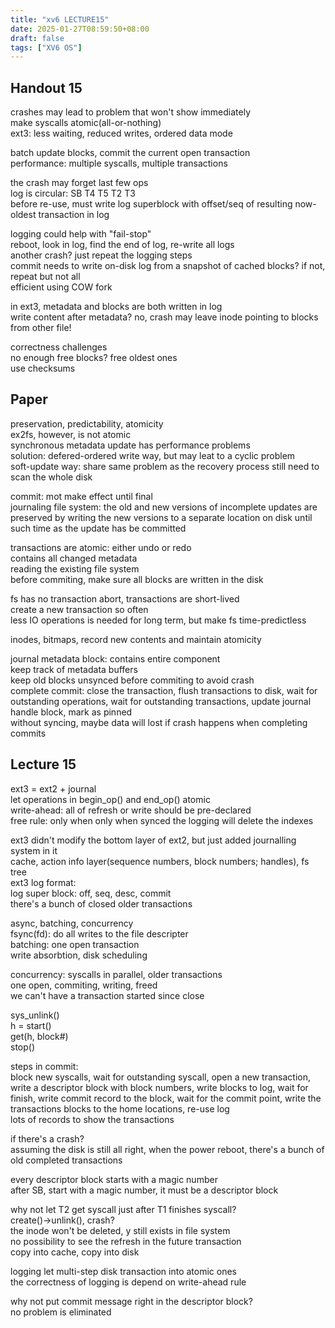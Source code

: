 ```yaml
---
title: "xv6 LECTURE15"
date: 2025-01-27T08:59:50+08:00
draft: false
tags: ["XV6 OS"]
---
```


## Handout 15

crashes may lead to problem that won't show immediately  
make syscalls atomic(all-or-nothing)  
ext3: less waiting, reduced writes, ordered data mode  

batch update blocks, commit the current open transaction  
performance: multiple syscalls, multiple transactions  

the crash may forget last few ops  
log is circular: SB T4 T5 T2 T3  
before re-use, must write log superblock with offset/seq of resulting now-oldest transaction in log  

logging could help with "fail-stop"  
reboot, look in log, find the end of log, re-write all logs  
another crash? just repeat the logging steps  
commit needs to write on-disk log from a snapshot of cached blocks? if not, repeat but not all  
efficient using COW fork  

in ext3, metadata and blocks are both written in log  
write content after metadata? no, crash may leave inode pointing to blocks from other file!  

correctness challenges  
no enough free blocks? free oldest ones  
use checksums  

## Paper

preservation, predictability, atomicity  
ex2fs, however, is not atomic  
synchronous metadata update has performance problems  
solution: defered-ordered write way, but may leat to a cyclic problem  
soft-update way: share same problem as the recovery process still need to scan the whole disk  

commit: mot make effect until final  
journaling file system: the old and new versions of incomplete updates are preserved by writing the new versions to a separate location on disk until such time as the update has be committed  

transactions are atomic: either undo or redo  
contains all changed metadata  
reading the existing file system  
before commiting, make sure all blocks are written in the disk  

fs has no transaction abort, transactions are short-lived  
create a new transaction so often  
less IO operations is needed for long term, but make fs time-predictless  

inodes, bitmaps, record new contents and maintain atomicity  

journal metadata block: contains entire component  
keep track of metadata buffers  
keep old blocks unsynced before commiting to avoid crash  
complete commit: close the transaction, flush transactions to disk, wait for outstanding operations, wait for outstanding transactions, update journal handle block, mark as pinned  
without syncing, maybe data will lost if crash happens when completing commits 

## Lecture 15

ext3 = ext2 + journal  
let operations in begin_op() and end_op() atomic  
write-ahead: all of refresh or write should be pre-declared  
free rule: only when only when synced the logging will delete the indexes  

ext3 didn't modify the bottom layer of ext2, but just added journalling system in it  
cache, action info layer(sequence numbers, block numbers; handles), fs tree  
ext3 log format:  
log super block: off, seq, desc, commit  
there's a bunch of closed older transactions  

async, batching, concurrency  
fsync(fd): do all writes to the file descripter  
batching: one open transaction  
write absorbtion, disk scheduling  

concurrency: syscalls in parallel, older transactions  
one open, commiting, writing, freed  
we can't have a transaction started since close  

sys_unlink()  
h = start()  
get(h, block#)  
stop()  

steps in commit:  
block new syscalls, wait for outstanding syscall, open a new transaction, write a descriptor block with block numbers, write blocks to log, wait for finish, write commit record to the block, wait for the commit point, write the transactions blocks to the home locations, re-use log  
lots of records to show the transactions  

if there's a crash?  
assuming the disk is still all right, when the power reboot, there's a bunch of old completed transactions  

every descriptor block starts with a magic number  
after SB, start with a magic number, it must be a descriptor block  

why not let T2 get syscall just after T1 finishes syscall?  
create()->unlink(), crash?  
the inode won't be deleted, y still exists in file system  
no possibility to see the refresh in the future transaction  
copy into cache, copy into disk  

logging let multi-step disk transaction into atomic ones  
the correctness of logging is depend on write-ahead rule  

why not put commit message right in the descriptor block?  
no problem is eliminated  

